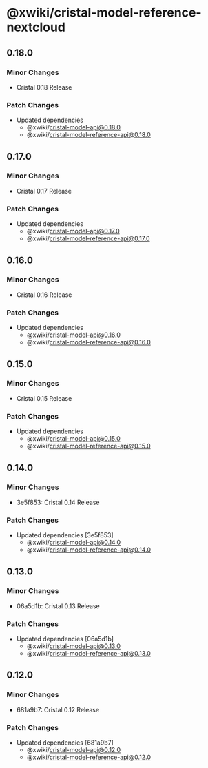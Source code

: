 # @xwiki/cristal-model-reference-nextcloud

## 0.18.0

### Minor Changes

- Cristal 0.18 Release

### Patch Changes

- Updated dependencies
  - @xwiki/cristal-model-api@0.18.0
  - @xwiki/cristal-model-reference-api@0.18.0

## 0.17.0

### Minor Changes

- Cristal 0.17 Release

### Patch Changes

- Updated dependencies
  - @xwiki/cristal-model-api@0.17.0
  - @xwiki/cristal-model-reference-api@0.17.0

## 0.16.0

### Minor Changes

- Cristal 0.16 Release

### Patch Changes

- Updated dependencies
  - @xwiki/cristal-model-api@0.16.0
  - @xwiki/cristal-model-reference-api@0.16.0

## 0.15.0

### Minor Changes

- Cristal 0.15 Release

### Patch Changes

- Updated dependencies
  - @xwiki/cristal-model-api@0.15.0
  - @xwiki/cristal-model-reference-api@0.15.0

## 0.14.0

### Minor Changes

- 3e5f853: Cristal 0.14 Release

### Patch Changes

- Updated dependencies [3e5f853]
  - @xwiki/cristal-model-api@0.14.0
  - @xwiki/cristal-model-reference-api@0.14.0

## 0.13.0

### Minor Changes

- 06a5d1b: Cristal 0.13 Release

### Patch Changes

- Updated dependencies [06a5d1b]
  - @xwiki/cristal-model-api@0.13.0
  - @xwiki/cristal-model-reference-api@0.13.0

## 0.12.0

### Minor Changes

- 681a9b7: Cristal 0.12 Release

### Patch Changes

- Updated dependencies [681a9b7]
  - @xwiki/cristal-model-api@0.12.0
  - @xwiki/cristal-model-reference-api@0.12.0
